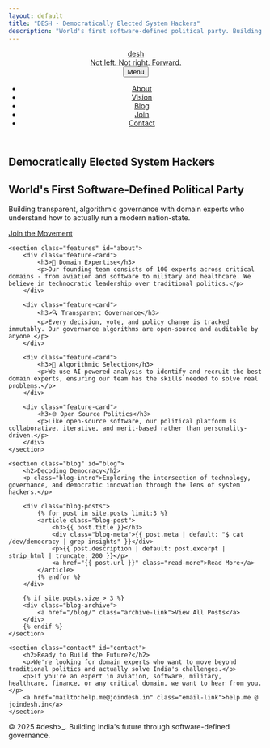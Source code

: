 ```yaml
---
layout: default
title: "DESH - Democratically Elected System Hackers"
description: "World's first software-defined political party. Building transparent, algorithmic governance with domain experts for India's future."
---
```


<header>
    <nav class="container">
        <a href="/" class="brand">
            <div class="logo">desh</div>
            <div class="tagline-header">Not left. Not right. Forward.</div>
        </a>
        <button class="mobile-menu-toggle" id="mobile-menu-toggle">Menu</button>
        <ul class="nav-links" id="nav-links">
            <li><a href="#about">About</a></li>
            <li><a href="#vision">Vision</a></li>
            <li><a href="#blog">Blog</a></li>
            <li><a href="#join">Join</a></li>
            <li><a href="#contact">Contact</a></li>
        </ul>
    </nav>
</header>

<main class="container">
    <section class="hero">
        <h1>Democratically Elected System Hackers</h1>
        <h2>World's First Software-Defined Political Party</h2>
        <p>Building transparent, algorithmic governance with domain experts who understand how to actually run a modern nation-state.</p>
        <a href="#join" class="cta-button">Join the Movement</a>
    </section>

    <section class="features" id="about">
        <div class="feature-card">
            <h3>🔬 Domain Expertise</h3>
            <p>Our founding team consists of 100 experts across critical domains - from aviation and software to military and healthcare. We believe in technocratic leadership over traditional politics.</p>
        </div>

        <div class="feature-card">
            <h3>🔍 Transparent Governance</h3>
            <p>Every decision, vote, and policy change is tracked immutably. Our governance algorithms are open-source and auditable by anyone.</p>
        </div>

        <div class="feature-card">
            <h3>🤖 Algorithmic Selection</h3>
            <p>We use AI-powered analysis to identify and recruit the best domain experts, ensuring our team has the skills needed to solve real problems.</p>
        </div>

        <div class="feature-card">
            <h3>🌐 Open Source Politics</h3>
            <p>Like open-source software, our political platform is collaborative, iterative, and merit-based rather than personality-driven.</p>
        </div>
    </section>

    <section class="blog" id="blog">
        <h2>Decoding Democracy</h2>
        <p class="blog-intro">Exploring the intersection of technology, governance, and democratic innovation through the lens of system hackers.</p>
        
        <div class="blog-posts">
            {% for post in site.posts limit:3 %}
            <article class="blog-post">
                <h3>{{ post.title }}</h3>
                <div class="blog-meta">{{ post.meta | default: "$ cat /dev/democracy | grep insights" }}</div>
                <p>{{ post.description | default: post.excerpt | strip_html | truncate: 200 }}</p>
                <a href="{{ post.url }}" class="read-more">Read More</a>
            </article>
            {% endfor %}
        </div>
        
        {% if site.posts.size > 3 %}
        <div class="blog-archive">
            <a href="/blog/" class="archive-link">View All Posts</a>
        </div>
        {% endif %}
    </section>

    <section class="contact" id="contact">
        <h2>Ready to Build the Future?</h2>
        <p>We're looking for domain experts who want to move beyond traditional politics and actually solve India's challenges.</p>
        <p>If you're an expert in aviation, software, military, healthcare, finance, or any critical domain, we want to hear from you.</p>
        <a href="mailto:help.me@joindesh.in" class="email-link">help.me @ joindesh.in</a>
    </section>
</main>

<footer class="container">
    <p>&copy; 2025 #desh>_. Building India's future through software-defined governance.</p>
</footer>

<script>
    // Smooth scrolling for navigation links
    document.querySelectorAll('a[href^="#"]').forEach(anchor => {
        anchor.addEventListener('click', function (e) {
            e.preventDefault();
            document.querySelector(this.getAttribute('href')).scrollIntoView({
                behavior: 'smooth'
            });

            // Close mobile menu after clicking a link
            const navLinks = document.getElementById('nav-links');
            navLinks.classList.remove('active');
        });
    });

    // Mobile menu toggle functionality
    const mobileMenuToggle = document.getElementById('mobile-menu-toggle');
    const navLinks = document.getElementById('nav-links');

    mobileMenuToggle.addEventListener('click', function () {
        navLinks.classList.toggle('active');

        // Update button text
        if (navLinks.classList.contains('active')) {
            this.textContent = 'Close';
        } else {
            this.textContent = 'Menu';
        }
    });

    // Close mobile menu when clicking outside
    document.addEventListener('click', function (e) {
        if (!e.target.closest('nav') && navLinks.classList.contains('active')) {
            navLinks.classList.remove('active');
            mobileMenuToggle.textContent = 'Menu';
        }
    });
</script>